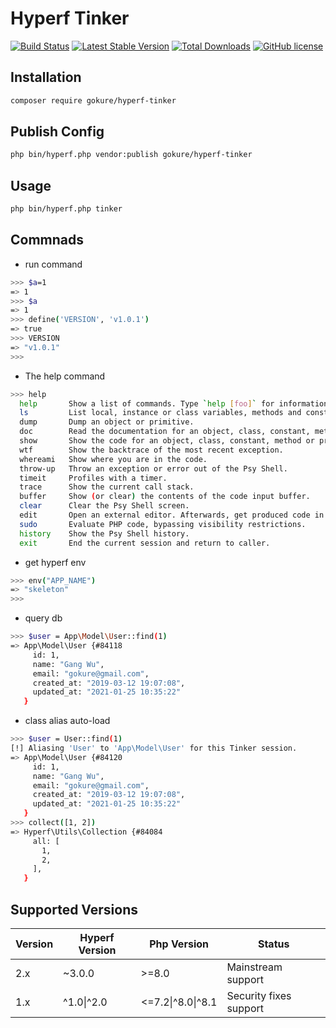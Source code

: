 # Hyperf Tinker

[![Build Status](https://github.com/gokure/hyperf-tinker/actions/workflows/tests.yml/badge.svg)](https://github.com/gokure/hyperf-tinker/actions)
[![Latest Stable Version](https://img.shields.io/packagist/v/gokure/hyperf-tinker.svg)](https://packagist.org/packages/gokure/hyperf-tinker)
[![Total Downloads](https://img.shields.io/packagist/dt/gokure/hyperf-tinker.svg)](https://packagist.org/packages/gokure/hyperf-tinker)
[![GitHub license](https://img.shields.io/github/license/gokure/hyperf-tinker)](LICENSE)

## Installation

```bash
composer require gokure/hyperf-tinker
```

## Publish Config

```bash
php bin/hyperf.php vendor:publish gokure/hyperf-tinker
```

## Usage

```bash
php bin/hyperf.php tinker
```

## Commnads

* run command

````bash
>>> $a=1
=> 1
>>> $a
=> 1
>>> define('VERSION', 'v1.0.1')
=> true
>>> VERSION
=> "v1.0.1"
>>>
````

* The help command

```bash
>>> help
  help       Show a list of commands. Type `help [foo]` for information about [foo].      Aliases: ?
  ls         List local, instance or class variables, methods and constants.              Aliases: dir
  dump       Dump an object or primitive.
  doc        Read the documentation for an object, class, constant, method or property.   Aliases: rtfm, man
  show       Show the code for an object, class, constant, method or property.
  wtf        Show the backtrace of the most recent exception.                             Aliases: last-exception, wtf?
  whereami   Show where you are in the code.
  throw-up   Throw an exception or error out of the Psy Shell.
  timeit     Profiles with a timer.
  trace      Show the current call stack.
  buffer     Show (or clear) the contents of the code input buffer.                       Aliases: buf
  clear      Clear the Psy Shell screen.
  edit       Open an external editor. Afterwards, get produced code in input buffer.
  sudo       Evaluate PHP code, bypassing visibility restrictions.
  history    Show the Psy Shell history.                                                  Aliases: hist
  exit       End the current session and return to caller.                                Aliases: quit, q
```

* get hyperf env

```bash
>>> env("APP_NAME")
=> "skeleton"
>>>
```

* query db

```bash
>>> $user = App\Model\User::find(1)
=> App\Model\User {#84118
     id: 1,
     name: "Gang Wu",
     email: "gokure@gmail.com",
     created_at: "2019-03-12 19:07:08",
     updated_at: "2021-01-25 10:35:22"
   }
```

* class alias auto-load

```bash
>>> $user = User::find(1)
[!] Aliasing 'User' to 'App\Model\User' for this Tinker session.
=> App\Model\User {#84120
     id: 1,
     name: "Gang Wu",
     email: "gokure@gmail.com",
     created_at: "2019-03-12 19:07:08",
     updated_at: "2021-01-25 10:35:22"
   }
>>> collect([1, 2])
=> Hyperf\Utils\Collection {#84084
     all: [
       1,
       2,
     ],
   }
```

## Supported Versions

| Version | Hyperf Version | Php Version       | Status                 |
| ------- |----------------| ----------------- | ---------------------- |
| 2.x     | ~3.0.0         | >=8.0             | Mainstream support     |
| 1.x     | ^1.0\|^2.0     | <=7.2\|^8.0\|^8.1 | Security fixes support |
